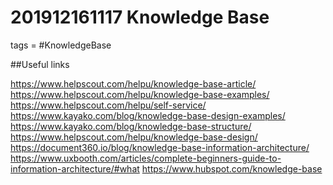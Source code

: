 # 201912161117 Knowledge Base
tags = #KnowledgeBase


##Useful links

https://www.helpscout.com/helpu/knowledge-base-article/ 
https://www.helpscout.com/helpu/knowledge-base-examples/
https://www.helpscout.com/helpu/self-service/
https://www.kayako.com/blog/knowledge-base-design-examples/
https://www.kayako.com/blog/knowledge-base-structure/
https://www.helpscout.com/helpu/knowledge-base-design/
https://document360.io/blog/knowledge-base-information-architecture/
https://www.uxbooth.com/articles/complete-beginners-guide-to-information-architecture/#what
https://www.hubspot.com/knowledge-base

